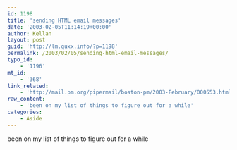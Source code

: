 ```yaml
---
id: 1198
title: 'sending HTML email messages'
date: '2003-02-05T11:14:19+00:00'
author: Kellan
layout: post
guid: 'http://lm.quxx.info/?p=1198'
permalink: /2003/02/05/sending-html-email-messages/
typo_id:
    - '1196'
mt_id:
    - '368'
link_related:
    - 'http://mail.pm.org/pipermail/boston-pm/2003-February/000553.html'
raw_content:
    - 'been on my list of things to figure out for a while'
categories:
    - Aside
---
```


been on my list of things to figure out for a while